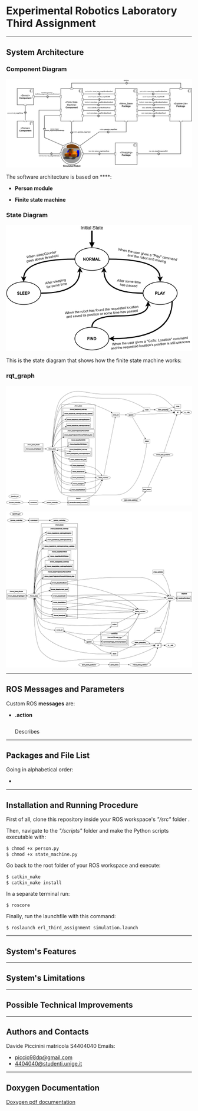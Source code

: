 # Experimental Robotics Laboratory Third Assignment


---

## System Architecture

### Component Diagram

<p align="center"> 
<img src="https://github.com/DavidePiccinini/ERL_Third_Assignment/blob/master/diagrams/Component_Diagram.png">
</p>

The software architecture is based on ****:

- **Person module**

    

- **Finite state machine**

    

### State Diagram

<p align="center"> 
<img src="https://github.com/DavidePiccinini/ERL_Third_Assignment/blob/master/diagrams/State_Diagram.png">
</p>

This is the state diagram that shows how the finite state machine works:


### rqt_graph

<p align="center"> 
<img src="https://github.com/DavidePiccinini/ERL_Third_Assignment/blob/master/diagrams/rosgraph1.png">
</p>

<p align="center"> 
<img src="https://github.com/DavidePiccinini/ERL_Third_Assignment/blob/master/diagrams/rosgraph2.png">
</p>

---

## ROS Messages and Parameters

Custom ROS **messages** are:

- **.action**

    ```
    ```

    Describes 


---

## Packages and File List

Going in alphabetical order:

- 

---

## Installation and Running Procedure

First of all, clone this repository inside your ROS workspace's *"/src"* folder .

Then, navigate to the *"/scripts"* folder and make the Python scripts executable with:
```
$ chmod +x person.py
$ chmod +x state_machine.py
```

Go back to the root folder of your ROS workspace and execute:
```
$ catkin_make
$ catkin_make install
```

In a separate terminal run:
```
$ roscore
```

Finally, run the launchfile with this command:
```
$ roslaunch erl_third_assignment simulation.launch
```


---

## System's Features



---

## System's Limitations



---

## Possible Technical Improvements



---

## Authors and Contacts

Davide Piccinini matricola S4404040
Emails: 
- piccio98dp@gmail.com
- 4404040@studenti.unige.it

---

## Doxygen Documentation

[Doxygen pdf documentation](https://github.com/DavidePiccinini/ERL_Third_Assignment/tree/master/documentation/latex/refman.pdf)